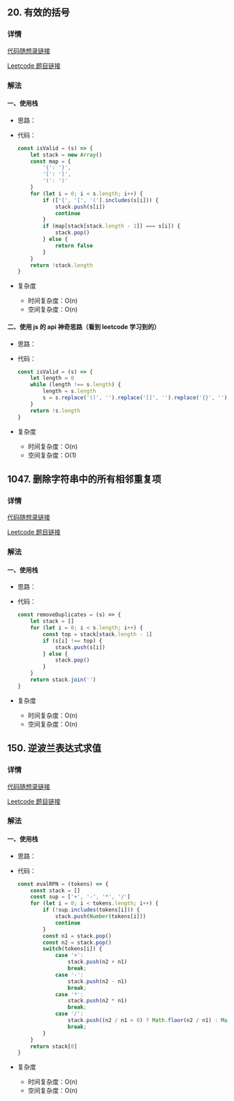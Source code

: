 ## 20. 有效的括号

### 详情

[代码随想录链接]()

[Leetcode 题目链接](https://leetcode.cn/problems/valid-parentheses/description/)

### 解法

#### 一、使用栈

- 思路：

- 代码：

  ```js
  const isValid = (s) => {
      let stack = new Array()
      const map = {
          '{': '}',
          '[': ']',
          '(': ')'
      }
      for (let i = 0; i < s.length; i++) {
          if (['{', '[', '('].includes(s[i])) {
              stack.push(s[i])
              continue
          }
          if (map[stack[stack.length - 1]] === s[i]) {
              stack.pop()
          } else {
              return false
          }
      }
      return !stack.length
  }
  ```

- 复杂度

  - 时间复杂度：O(n)
  - 空间复杂度：O(n)


#### 二、使用 js 的 api 神奇思路（看到 leetcode 学习到的）

- 思路：

- 代码：

  ```js
  const isValid = (s) => {
      let length = 0
      while (length !== s.length) {
          length = s.length
          s = s.replace('()', '').replace('[]', '').replace('{}', '')
      }
      return !s.length
  }
  ```

- 复杂度

  - 时间复杂度：O(n)
  - 空间复杂度：O(1)

## 1047. 删除字符串中的所有相邻重复项

### 详情

[代码随想录链接]()

[Leetcode 题目链接](https://leetcode.cn/problems/remove-all-adjacent-duplicates-in-string/description/)

### 解法

#### 一、使用栈

- 思路：

- 代码：

  ```js
  const removeDuplicates = (s) => {
      let stack = []
      for (let i = 0; i < s.length; i++) {
          const top = stack[stack.length - 1]
          if (s[i] !== top) {
              stack.push(s[i])
          } else {
              stack.pop()
          }
      }
      return stack.join('')
  }
  ```

- 复杂度

  - 时间复杂度：O(n)
  - 空间复杂度：O(n)

## 150. 逆波兰表达式求值

### 详情

[代码随想录链接]()

[Leetcode 题目链接](https://leetcode.cn/problems/evaluate-reverse-polish-notation/description/)

### 解法

#### 一、使用栈

- 思路：

- 代码：

  ```js
  const evalRPN = (tokens) => {
      const stack = []
      const sup = ['+', '-', '*', '/']
      for (let i = 0; i < tokens.length; i++) {
          if (!sup.includes(tokens[i])) {
              stack.push(Number(tokens[i]))
              continue
          }
          const n1 = stack.pop()
          const n2 = stack.pop()
          switch(tokens[i]) {
              case '+':
                  stack.push(n2 + n1)
                  break;
              case '-':
                  stack.push(n2 - n1)
                  break;
              case '*':
                  stack.push(n2 * n1)
                  break;
              case '/':
                  stack.push((n2 / n1 > 0) ? Math.floor(n2 / n1) : Math.ceil(n2 / n1))
                  break;
          }
      }
      return stack[0]
  }
  ```

- 复杂度

  - 时间复杂度：O(n)
  - 空间复杂度：O(n)
